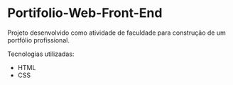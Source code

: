 # Portifolio-Web-Front-End

Projeto desenvolvido como atividade de faculdade para construção de um portfólio profissional.

Tecnologias utilizadas:
- HTML
- CSS
